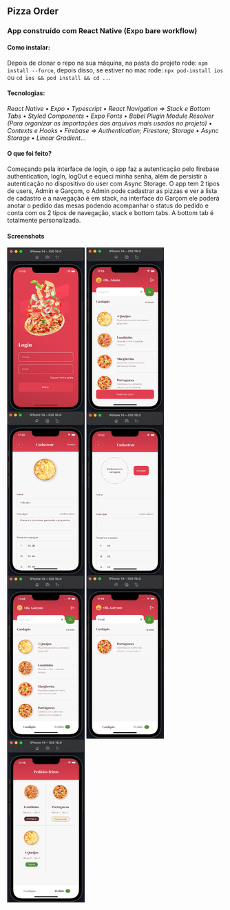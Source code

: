 ## Pizza Order

### App construído com React Native (Expo bare workflow)

#### Como instalar:

Depois de clonar o repo na sua máquina, na pasta do projeto rode: `npm install --force`, depois disso, se estiver no mac rode: `npx pod-install ios` ou `cd ios && pod install && cd ..`.

#### Tecnologias:

_React Native_ • _Expo_ • _Typescript_ • _React Navigation => Stack e Bottom Tabs_ • _Styled Components_ • _Expo Fonts_ • _Babel Plugin Module Resolver (Para organizar as importações dos arquivos mais usados no projeto)_ • _Contexts e Hooks_ • _Firebase => Authentication; Firestore; Storage_ • _Async Storage_ • *Linear Gradient*...

#### O que foi feito?

Começando pela interface de login, o app faz a autenticação pelo firebase authentication, logIn, logOut e equeci minha senha, além de persistir a autenticação no dispositivo do user com Async Storage. O app tem 2 tipos de users, Admin e Garçom, o Admin pode cadastrar as pizzas e ver a lista de cadastro e a navegação é em stack, na interface do Garçom ele poderá anotar o pedido das mesas podendo acompanhar o status do pedido e conta com os 2 tipos de navegação, stack e bottom tabs. A bottom tab é totalmente personalizada.

#### Screenshots

<div>
  <img align="center" alt="1" height="380em" width="180em" src="https://github.com/pedro10r/pizza-order/blob/main/src/assets/screenshots/login.png">
  <img align="center" alt="1" height="380em" width="180em" src="https://github.com/pedro10r/pizza-order/blob/main/src/assets/screenshots/admin_1.png">
  <img align="center" alt="1" height="380em" width="180em" src="https://github.com/pedro10r/pizza-order/blob/main/src/assets/screenshots/admin_2.png">
  <img align="center" alt="1" height="380em" width="180em" src="https://github.com/pedro10r/pizza-order/blob/main/src/assets/screenshots/admin_3.png">
  <img align="center" alt="1" height="380em" width="180em" src="https://github.com/pedro10r/pizza-order/blob/main/src/assets/screenshots/waiter_1.png">
  <img align="center" alt="1" height="380em" width="180em" src="https://github.com/pedro10r/pizza-order/blob/main/src/assets/screenshots/search.png">
  <img align="center" alt="1" height="380em" width="180em" src="https://github.com/pedro10r/pizza-order/blob/main/src/assets/screenshots/waiter_2.png">
</div>

